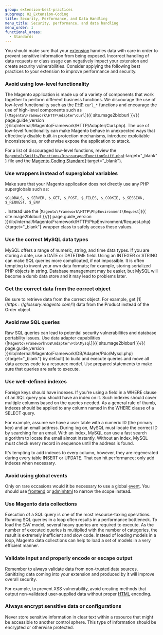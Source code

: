 ```yaml
---
group: extension-best-practices
subgroup: 02_Extension-Coding
title: Security, Performance, and Data Handling
menu_title: Security, performance, and data handling
menu_order: 3
functional_areas:
  - Standards
---
```


You should make sure that your [extension](https://glossary.magento.com/extension) handles data with care in order to prevent sensitive information from being exposed. Incorrect handling of data requests or class usage can negatively impact your extension and create security vulnerabilities. Consider applying the following best practices to your extension to improve performance and security.

### Avoid using low-level functionality
  The Magento application is made up of a variety of components that work together to perform different business functions. We discourage the use of low-level functionality such as the [PHP](https://glossary.magento.com/php) `curl_*` functions and encourage the use of high-level components such as [`\Magento\Framework\HTTP\Adapter\Curl`]({{ site.mage2bloburl }}/{{ page.guide_version }}/lib/internal/Magento/Framework/HTTP/Adapter/Curl.php). The use of low-level functionality can make Magento behave in unexpected ways that effectively disable built-in protection mechanisms, introduce exploitable inconsistencies, or otherwise expose the application to attack.

For a list of discouraged low-level functions, review the [`Magento2/Sniffs/Functions/DiscouragedFunctionSniff.php`](https://github.com/magento/magento-coding-standard/blob/develop/Magento2/Sniffs/Functions/DiscouragedFunctionSniff.php){:target="_blank"} file and the [Magento Coding Standard](https://github.com/magento/magento-coding-standard){:target="_blank"}.

### Use wrappers instead of superglobal variables
  Make sure that your Magento application does not directly use any PHP superglobals such as:
  ```
  $GLOBALS, $_SERVER, $_GET, $_POST, $_FILES, $_COOKIE, $_SESSION, $_REQUEST, $_ENV
  ```
  . Instead use the [`Magento\Framework\HTTP\PhpEnvironment\Request`]({{ site.mage2bloburl }}/{{ page.guide_version }}/lib/internal/Magento/Framework/HTTP/PhpEnvironment/Request.php){:target="_blank"} wrapper class to safely access these values.

### Use the correct MySQL data types
  MySQL offers a range of numeric, string, and time data types. If you are storing a date, use a DATE or DATETIME field. Using an INTEGER or STRING can make SQL queries more complicated, if not impossible. It is often tempting to invent your own data formats; for example, storing serialized PHP objects in string. Database management may be easier, but MySQL will become a dumb data store and it may lead to problems later.

### Get the correct data from the correct object
  Be sure to retrieve data from the correct object. For example, get [$1](https://glossary.magento.com/$1) data from the Product instead of the Order object.

### Avoid raw SQL queries
  Raw SQL queries can lead to potential security vulnerabilities and database portability issues. Use data adapter capabilities ([`Magento\Framework\DB\Adapter\Pdo\Mysql`]({{ site.mage2bloburl }}/{{ page.guide_version }}/lib/internal/Magento/Framework/DB/Adapter/Pdo/Mysql.php){:target="_blank"} by default) to build and execute queries and move all data access code to a resource model. Use prepared statements to make sure that queries are safe to execute.

### Use well-defined indexes
  Foreign keys should have indexes. If you're using a field in a WHERE clause of an SQL query you should have an index on it. Such indexes should cover multiple columns based on the queries needed. As a general rule of thumb, indexes should be applied to any column named in the WHERE clause of a SELECT query.

  For example, assume we have a user table with a numeric ID (the primary key) and an email address. During log on, MySQL must locate the correct ID by searching for an email. With an index, MySQL can use a fast search algorithm to locate the email almost instantly. Without an index, MySQL must check every record in sequence until the address is found.

  It's tempting to add indexes to every column, however, they are regenerated during every table INSERT or UPDATE. That can hit  performance; only add indexes when necessary.

### Avoid using global events
  Only on rare occasions would it be necessary to use a global [event](https://glossary.magento.com/event). You should use [frontend](https://glossary.magento.com/frontend) or [adminhtml](https://glossary.magento.com/adminhtml) to narrow the scope instead.

### Use Magento data collections
  Execution of a SQL query is one of the most resource-taxing operations. Running SQL queries in a loop often results in a performance bottleneck. To load the EAV model, several heavy queries are required to execute. As the number of executed queries is multiplied with the number of categories, the result is extremely inefficient and slow code. Instead of loading models in a loop, Magento data collections can help to load a set of models in a very efficient manner.

### Validate input and properly encode or escape output
  Remember to always validate data from non-trusted data sources. Sanitizing data coming into your extension and produced by it will improve overall security.

  For example, to prevent XSS vulnerability, avoid creating methods that output non-validated user-supplied data without proper [HTML](https://glossary.magento.com/html) encoding.

### Always encrypt sensitive data or configurations
  Never store sensitive information in clear text within a resource that might be accessible to another control sphere. This type of information should be encrypted or otherwise protected.
